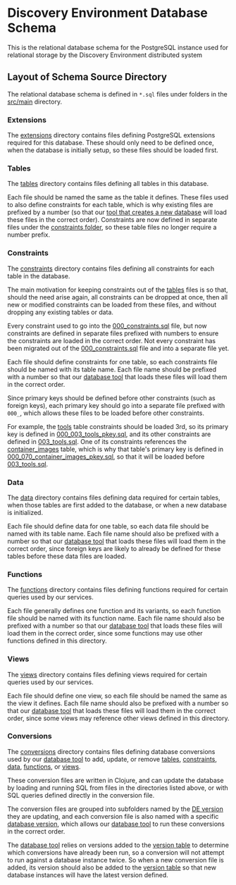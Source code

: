 Discovery Environment Database Schema
=====================================

This is the relational database schema for the PostgreSQL instance used for relational storage by the Discovery
Environment distributed system

## Layout of Schema Source Directory

The relational database schema is defined in `*.sql` files under folders in the [src/main](src/main) directory.

### Extensions

The [extensions](src/main/extensions) directory contains files defining PostgreSQL extensions required for this
database.  These should only need to be defined once, when the database is initially setup, so these files should be
loaded first.

### Tables

The [tables](src/main/tables) directory contains files defining all tables in this database.

Each file should be named the same as the table it defines.  These files used to also define constraints for each table,
which is why existing files are prefixed by a number (so that our [tool that creates a new
database](https://github.com/cyverse-de/facepalm) will load these files in the correct order).  Constraints are now
defined in separate files under the [constraints folder](#constraints), so these table files no longer require a number
prefix.

### Constraints

The [constraints](src/main/constraints) directory contains files defining all constraints for each table in the
database.

The main motivation for keeping constraints out of the [tables](#tables) files is so that, should the need arise again,
all constraints can be dropped at once, then all new or modified constraints can be loaded from these files, and without
dropping any existing tables or data.

Every constraint used to go into the [000_constraints.sql](src/main/constraints/000_constraints.sql) file, but now
constraints are defined in separate files prefixed with numbers to ensure the constraints are loaded in the correct
order.  Not every constraint has been migrated out of the
[000_constraints.sql](src/main/constraints/000_constraints.sql) file and into a separate file yet.

Each file should define constraints for one table, so each constraints file should be named with its table name.  Each
file name should be prefixed with a number so that our [database tool](https://github.com/cyverse-de/facepalm) that
loads these files will load them in the correct order.

Since primary keys should be defined before other constraints (such as foreign keys), each primary key should go into a
separate file prefixed with `000_`, which allows these files to be loaded before other constraints.

For example, the [tools](src/main/tables/003_tools.sql) table constraints should be loaded 3rd, so its primary key is
defined in [000_003_tools_pkey.sql](src/main/constraints/000_003_tools_pkey.sql), and its other constraints are defined
in [003_tools.sql](src/main/constraints/003_tools.sql).  One of its constraints references the
[container_images](src/main/tables/070_container_images.sql) table, which is why that table's primary key is defined in
[000_070_container_images_pkey.sql](src/main/constraints/000_070_container_images_pkey.sql), so that it will be loaded
before [003_tools.sql](src/main/constraints/003_tools.sql).

### Data

The [data](src/main/data) directory contains files defining data required for certain tables, when those tables are
first added to the database, or when a new database is initialized.

Each file should define data for one table, so each data file should be named with its table name.  Each file name
should also be prefixed with a number so that our [database tool](https://github.com/cyverse-de/facepalm) that loads
these files will load them in the correct order, since foreign keys are likely to already be defined for these tables
before these data files are loaded.

### Functions

The [functions](src/main/functions) directory contains files defining functions required for certain queries used by our
services.

Each file generally defines one function and its variants, so each function file should be named with its function name.
Each file name should also be prefixed with a number so that our [database tool](https://github.com/cyverse-de/facepalm)
that loads these files will load them in the correct order, since some functions may use other functions defined in this
directory.

### Views

The [views](src/main/views) directory contains files defining views required for certain queries used by our services.

Each file should define one view, so each file should be named the same as the view it defines.  Each file name should
also be prefixed with a number so that our [database tool](https://github.com/cyverse-de/facepalm) that loads these
files will load them in the correct order, since some views may reference other views defined in this directory.

### Conversions

The [conversions](src/main/conversions) directory contains files defining database conversions used by our [database
tool](https://github.com/cyverse-de/facepalm) to add, update, or remove [tables](#tables), [constraints](#constraints),
[data](#data), [functions](#functions), or [views](#views).

These conversion files are written in Clojure, and can update the database by loading and running SQL from files in the
directories listed above, or with SQL queries defined directly in the conversion file.

The conversion files are grouped into subfolders named by the [DE version](https://github.com/cyverse-de/apps) they are
updating, and each conversion file is also named with a specific [database version](src/main/data/999_version.sql),
which allows our [database tool](https://github.com/cyverse-de/facepalm) to run these conversions in the correct order.

The [database tool](https://github.com/cyverse-de/facepalm) relies on versions added to the [version
table](src/main/data/999_version.sql) to determine which conversions have already been run, so a conversion will not
attempt to run against a database instance twice.  So when a new conversion file is added, its version should also be
added to the [version table](src/main/data/999_version.sql) so that new database instances will have the latest version
defined.
